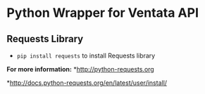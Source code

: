 Python Wrapper for Ventata API
=======

Requests Library
-----------

* `pip install requests` to install Requests library

**For more information:**
*http://python-requests.org
	
*http://docs.python-requests.org/en/latest/user/install/

